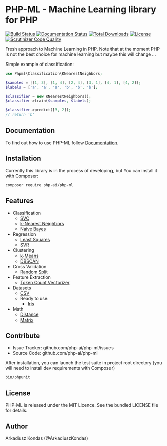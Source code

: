 # PHP-ML - Machine Learning library for PHP

[![Build Status](https://scrutinizer-ci.com/g/php-ai/php-ml/badges/build.png?b=develop)](https://scrutinizer-ci.com/g/php-ai/php-ml/build-status/develop)
[![Documentation Status](https://readthedocs.org/projects/php-ml/badge/?version=develop)](http://php-ml.readthedocs.org/en/develop/?badge=develop)
[![Total Downloads](https://poser.pugx.org/php-ai/php-ml/downloads.svg)](https://packagist.org/packages/php-ai/php-ml)
[![License](https://poser.pugx.org/php-ai/php-ml/license.svg)](https://packagist.org/packages/php-ai/php-ml)
[![Scrutinizer Code Quality](https://scrutinizer-ci.com/g/php-ai/php-ml/badges/quality-score.png?b=develop)](https://scrutinizer-ci.com/g/php-ai/php-ml/?branch=develop)

Fresh approach to Machine Learning in PHP. Note that at the moment PHP is not the best choice for machine learning but maybe this will change ...

Simple example of classification:
```php
use Phpml\Classification\KNearestNeighbors;

$samples = [[1, 3], [1, 4], [2, 4], [3, 1], [4, 1], [4, 2]];
$labels = ['a', 'a', 'a', 'b', 'b', 'b'];

$classifier = new KNearestNeighbors();
$classifier->train($samples, $labels);

$classifier->predict([3, 2]); 
// return 'b'
```

## Documentation

To find out how to use PHP-ML follow [Documentation](http://php-ml.readthedocs.org/).

## Installation

Currently this library is in the process of developing, but You can install it with Composer:

```
composer require php-ai/php-ml
```

## Features

* Classification
    * [SVC](http://php-ml.readthedocs.io/en/latest/machine-learning/classification/svc/)
    * [k-Nearest Neighbors](http://php-ml.readthedocs.io/en/latest/machine-learning/classification/k-nearest-neighbors/)
    * [Naive Bayes](http://php-ml.readthedocs.io/en/latest/machine-learning/classification/naive-bayes/)
* Regression
    * [Least Squares](http://php-ml.readthedocs.io/en/latest/machine-learning/regression/least-squares/)
    * [SVR](http://php-ml.readthedocs.io/en/latest/machine-learning/regression/svr/)
* Clustering
    * [k-Means](http://php-ml.readthedocs.io/en/latest/machine-learning/clustering/k-means)
    * [DBSCAN](http://php-ml.readthedocs.io/en/latest/machine-learning/clustering/dbscan)
* Cross Validation
    * [Random Split](http://php-ml.readthedocs.io/en/latest/machine-learning/cross-validation/random-split)
* Feature Extraction
    * [Token Count Vectorizer](http://php-ml.readthedocs.io/en/latest/machine-learning/feature-extraction/token-count-vectorizer)
* Datasets
    * [CSV](http://php-ml.readthedocs.io/en/latest/machine-learning/datasets/csv-dataset)
    * Ready to use:
        * [Iris](http://php-ml.readthedocs.io/en/latest/machine-learning/datasets/demo/iris/)
* Math
    * [Distance](http://php-ml.readthedocs.io/en/latest/math/distance/)
    * [Matrix](http://php-ml.readthedocs.io/en/latest/math/matrix/)
    

## Contribute

- Issue Tracker: github.com/php-ai/php-ml/issues
- Source Code: github.com/php-ai/php-ml

After installation, you can launch the test suite in project root directory (you will need to install dev requirements with Composer)

```
bin/phpunit
```

## License

PHP-ML is released under the MIT Licence. See the bundled LICENSE file for details.

## Author

Arkadiusz Kondas (@ArkadiuszKondas)

